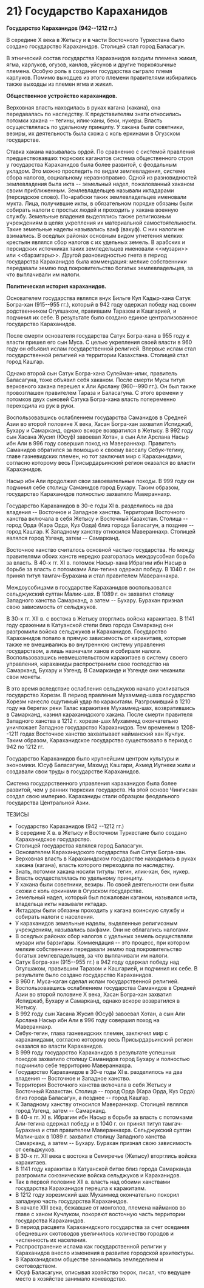 # 21} Государство Караханидов

**Государство Караханидов (942--1212 гг.)**

В середине Х века в Жетысу и в части Восточного Туркестана было создано государство Караханидов. Столицей стал город Баласагун.

В этнический состав государства Караханидов входили племена жикил, ягма, карлуков, огузов, канлов, уйсунов и другие тюркоязычные племена. Особую роль в создании государства сыграло племя карлуков. Помимо выходцев из этого племени правителями избирались также выходцы из племен ягма и жикил.

**Общественное устройство караханидов.**

Верховная власть находилась в руках кагана (хакана), она передавалась по наследству. К представителям знати относились потомки хакана -- тегины, илик-ханы, беки, нукеры. Власть осуществлялась по удельному принципу. У хакана были советники, везиры, их деятельность была схожа с коль еркинами в Огузском государстве.

Ставка хакана называлась ордой. По сравнению с системой правления предшествовавших тюркских каганатов система общественного строя у государства Караханидов была более развитой, с феодальным укладом. Это можно проследить по видам землевладения, системе сбора налогов, социальному неравноправию. Одной из разновидностей землевладения была икта -- земельный надел, пожалованный хаканом своим приближенным. Землевладельцев называли иктадарами (персидское слово). По-арабски таких землевладельцев именовали мукта. Лица, получившие икты, в обязательном порядке обязаны были собирать налоги с простых людей и проходить у хакана военную службу. Земельные владения выделялись также религиозным учреждениям в целях укрепления их материальной самостоятельности. Такие земельные наделы назывались вакф (вакуф). С них налоги не взимались. В оседлых районах основным видом угнетения мелких крестьян являлся сбор налогов с их удельных земель. В арабских и персидских источниках таких земледельцев именовали \<\<музари\>\> или \<\<барзигары\>\>. Другой разновидностью гнета в период государства Караханидов была коммендация: мелкие собственники передавали землю под покровительство богатых землевладельцев, за что выплачивали им налоги.

**Политическая история караханидов.**

Основателем государства являлся внук Бильге Кул Кадыр-хана Сатук Богра-хан (915--955 гг.), который в 942 году одержал победу над своим родственником Огулшаком, правившим Таразом и Кашгарией, и подчинил их себе. В результате было создано единое централизованное государство Караханидов.

После смерти основателя государства Сатук Богра-хана в 955 году к власти пришел его сын Муса. С целью укрепления своей власти в 960 году он объявил ислам государственной религией. Впервые ислам стал государственной религией на территории Казахстана. Столицей стал город Кашгар.

Однако второй сын Сатук Богра-хана Сулейман-илик, правитель Баласагуна, тоже объявил себя хаканом. После смерти Мусы титул верховного хакана перешел к Али Арслану (960--990 гг.). Он был также провозглашен правителем Тараза и Баласагуна. С этого времени у потомков двух сыновей Сатука Богра-хана власть попеременно переходила из рук в руки.

Воспользовавшись ослаблением государства Саманидов в Средней Азии во второй половине Х века, Хасан Богра-хан захватил Испиджаб, Бухару и Самарканд, однако вскоре возвратился в Жетысу. В 992 году сын Хасана Жусип (Юсуф) завоевал Хотан, а сын Али Арслана Насыр ибн Али в 996 году совершил поход на Мавераннахр. Правитель Саманидов обратился за помощью к своему вассалу Себук-тегину, главе газневидских племен, но тот заключил мир с Караханидами, согласно которому весь Присырдарьинский регион оказался во власти Караханидов.

Насыр ибн Али продолжил свои завоевательные походы. В 999 году он подчинил себе столицу Саманидов город Бухару. Таким образом, государство Караханидов полностью захватило Мавераннахр.

Государство Караханидов в 30-е годы XI в. разделилось на два владения -- Восточное и Западное ханства. Территория Восточного ханства включала в себя Жетысу и Восточный Казахстан. Столица -- город Орда (Кара Орда, Куз Орда) близ города Баласагун, а позднее -- город Кашгар. К Западному ханству относился Мавераннахр. Столицей являлся город Узгенд, затем -- Самарканд.

Восточное ханство считалось основной частью государства. Но между правителями обоих ханств нередко разгоралась междоусобная борьба за власть. В 40-х гг. XI в. потомок Насыр-хана Ибрагим ибн Насыр в борьбе за власть с потомками Али-тегина одержал победу. В 1040 г. он принял титул тамгач-Бурахана и стал правителем Мавераннахра.

Междоусобицами в государстве Караханидов воспользовался сельджукский султан Малик-шах. В 1089 г. он захватил столицу Западного ханства Самарканд, а затем -- Бухару. Бурахан признал свою зависимость от сельджуков.

В 30-х гг. XII в. с востока в Жетысу вторглись войска каракитаев. В 1141 году сражении в Катуанской степи близ города Самарканд они разгромили войска сельджуков и Караханидов. Государство Караханидов попало в прямую зависимость от каракитаев, которые также не вмешивались во внутреннюю систему управления государством, а лишь назначали ханов и собирали налоги. Воспользовавшись невмешательством каракитаев в систему своего управления, караханиды распространили свое господство на Самарканд, Бухару и Узгенд. В Самарканде и Узгенде они чеканили свои монеты.

В это время вследствие ослабления сельджуков начало усиливаться государство Хорезм. В период правления Мухаммед-шаха государство Хорезм нанесло ощутимый удар по каракитаям. Разгромивший в 1210 году на берегах реки Талас каракитаев Мухаммед-шах, возвратившись в Самарканд, казнил караханидского хакана. После смерти правителя Западного ханства в 1212 г. хорезм-шах Мухаммед окончательно уничтожает Западное государство Караханидов. Тем временем в 1208--1211 годах Восточное ханство захватывает найманский хан Кучлук. Таким образом, Караханидское государство существовало в период с 942 по 1212 гг.

Государство Караханидов было крупнейшим центром культуры и экономики. Юсуф Баласагуни, Махмуд Кашгари, Ахмед Иугнеки жили и создавали свои труды в государстве Караханидов.

Система государственного управления караханидов была более развитой, чем у ранних тюркских государств. На этой основе Чингисхан создал свою империю. Караханиды стали образцом феодального государства Центральной Азии.

ТЕЗИСЫ

* Государство Караханидов (942 --1212 гг.)
* В середине X в. в Жетысу и Восточном Туркестане было создано Караханидское государство.
* Столицей государства являлся город Баласагун.
* Основателем Караханидского государства был Сатук Богра-хан.
* Верховная власть в Караханидском государстве находилась в руках хакана (кагана), власть которого переходила по наследству.
* Знать, потомки хакана носили титулы: тегин, илик-хан, бек, нукер.
* Власть осуществлялась по удельному принципу.
* У хакана были советники, везиры. По своей деятельности они были схожи с коль еркинами в Огузском государстве.
* Земельный надел, который был пожалован каганом, назывался икта, владельца икты называли иктадар.
* Иктадары были обязаны проходить у кагана воинскую службу и собирать налоги с населения.
* У караханидов земельные наделы, выделенные религиозным учреждениям, назывались вакфами. Они не облагались налогами.
* В оседлых районах сбор налогов с удельных земель осуществляли музари или барзигары. Коммендация -- это процесс, при котором мелкие собственники передавали землю под покровительство богатых землевладельцев, за что выплачивали им налоги.
* Сатук Богра-хан (915--955 гг.) в 942 году одержал победу над Огулшаком, правившим Таразом и Кашгарией, и подчинил их себе. В результате было создано государство Караханидов.
* В 960 г. Муса-каган сделал ислам государственной религией.
* Воспользовавшись ослаблением государства Саманидов в Средней Азии во второй половине Х века, Хасан Богра-хан захватил Испиджаб, Бухару и Самарканд, однако вскоре возвратился в Жетысу.
* В 992 году сын Хасана Жусип (Юсуф) завоевал Хотан, а сын Али Арслана Насыр ибн Али в 996 году совершил поход на Мавераннахр.
* Себук-тегин, глава газневидских племен, заключил мир с караханидами, согласно которому весь Присырдарьинский регион оказался во власти Караханидов.
* В 999 году государство Караханидов в результате успешных походов захватило столицу Саманидов город Бухару и полностью подчинило себе территорию Мавераннахра.
* Государство Караханидов в 30-е годы XI в. разделилось на два владения -- Восточное и Западное ханство.
* Территория Восточного ханства включала в себя Жетысу и Восточный Казахстан. Столица -- город Орда (Кара Орда, Куз Орда) близ города Баласагун, а позднее -- город Кашгар.
* К Западному ханству относился Мавераннахр. Столицей являлся город Узгенд, затем -- Самарканд.
* В 40-х гг. XI в. Ибрагим ибн Насыр в борьбе за власть с потомками Али-тегина одержал победу и в 1040 г. он принял титул тамгач-Бурахана и стал правителем Мавераннахра. Сельджукский султан Малик-шах в 1089 г. захватил столицу Западного ханства Самарканд, а затем -- Бухару. Бурахан признал свою зависимость от сельджуков.
* В 30-х гг. XII века с востока в Семиречье (Жетысу) вторглись войска каракитаев.
* В 1141 году каракитаи в Катуанской битве близ города Самарканда разгромили союзнические войска сельджуков и Караханидов.
* Так в первой половине XII в. власть над обоими ханствами государства Караханидов перешла к каракитаям.
* В 1212 году хорезмский шах Мухаммед окончательно покорил западную часть государства Караханидов.
* В начале XIII века, бежавшие от монголов, племена найманов во главе с ханом Кучлуком, покоряют восточную часть территории государства Караханидов.
* В период расцвета Караханидского государства за счет оседания обедневших скотоводов увеличилось количество городов и численность их населения.
* Распространение ислама как государственной религии у Караханидов внесло изменения в развитие городской архитектуры.
* В Караханидском обществе занимались земледелием и скотоводством.
* Юсуф Баласагуни, описывая хозяйство тюрок, писал, что ведущее место в хозяйстве занимало коневодство.
